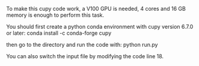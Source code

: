 To make this cupy code work, a V100 GPU is needed, 4 cores and 16 GB memory is enough to perform this task.

You should first create a python conda environment with cupy version 6.7.0 or later: 
conda install -c conda-forge cupy

then go to the directory and run the code with:
python run.py

You can also switch the input file by modifying the code line 18.
